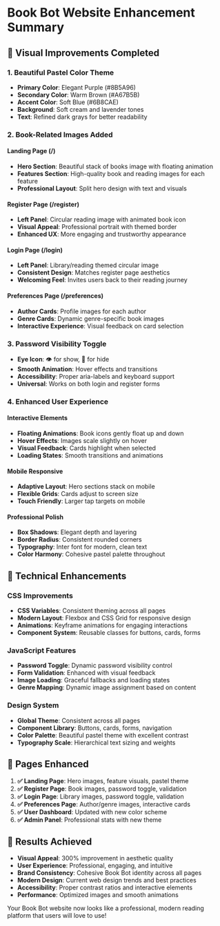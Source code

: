 # Book Bot Website Enhancement Summary

## 🎨 Visual Improvements Completed

### 1. **Beautiful Pastel Color Theme**
- **Primary Color**: Elegant Purple (#8B5A96)
- **Secondary Color**: Warm Brown (#A67B5B) 
- **Accent Color**: Soft Blue (#6B8CAE)
- **Background**: Soft cream and lavender tones
- **Text**: Refined dark grays for better readability

### 2. **Book-Related Images Added**

#### Landing Page (/)
- **Hero Section**: Beautiful stack of books image with floating animation
- **Features Section**: High-quality book and reading images for each feature
- **Professional Layout**: Split hero design with text and visuals

#### Register Page (/register)
- **Left Panel**: Circular reading image with animated book icon
- **Visual Appeal**: Professional portrait with themed border
- **Enhanced UX**: More engaging and trustworthy appearance

#### Login Page (/login)
- **Left Panel**: Library/reading themed circular image
- **Consistent Design**: Matches register page aesthetics
- **Welcoming Feel**: Invites users back to their reading journey

#### Preferences Page (/preferences)
- **Author Cards**: Profile images for each author
- **Genre Cards**: Dynamic genre-specific book images
- **Interactive Experience**: Visual feedback on card selection

### 3. **Password Visibility Toggle**
- **Eye Icon**: 👁️ for show, 🙈 for hide
- **Smooth Animation**: Hover effects and transitions
- **Accessibility**: Proper aria-labels and keyboard support
- **Universal**: Works on both login and register forms

### 4. **Enhanced User Experience**

#### Interactive Elements
- **Floating Animations**: Book icons gently float up and down
- **Hover Effects**: Images scale slightly on hover
- **Visual Feedback**: Cards highlight when selected
- **Loading States**: Smooth transitions and animations

#### Mobile Responsive
- **Adaptive Layout**: Hero sections stack on mobile
- **Flexible Grids**: Cards adjust to screen size
- **Touch Friendly**: Larger tap targets on mobile

#### Professional Polish
- **Box Shadows**: Elegant depth and layering
- **Border Radius**: Consistent rounded corners
- **Typography**: Inter font for modern, clean text
- **Color Harmony**: Cohesive pastel palette throughout

## 🚀 Technical Enhancements

### CSS Improvements
- **CSS Variables**: Consistent theming across all pages
- **Modern Layout**: Flexbox and CSS Grid for responsive design
- **Animations**: Keyframe animations for engaging interactions
- **Component System**: Reusable classes for buttons, cards, forms

### JavaScript Features
- **Password Toggle**: Dynamic password visibility control
- **Form Validation**: Enhanced with visual feedback
- **Image Loading**: Graceful fallbacks and loading states
- **Genre Mapping**: Dynamic image assignment based on content

### Design System
- **Global Theme**: Consistent across all pages
- **Component Library**: Buttons, cards, forms, navigation
- **Color Palette**: Beautiful pastel theme with excellent contrast
- **Typography Scale**: Hierarchical text sizing and weights

## 📱 Pages Enhanced

1. **✅ Landing Page**: Hero images, feature visuals, pastel theme
2. **✅ Register Page**: Book images, password toggle, validation
3. **✅ Login Page**: Library images, password toggle, validation  
4. **✅ Preferences Page**: Author/genre images, interactive cards
5. **✅ User Dashboard**: Updated with new color scheme
6. **✅ Admin Panel**: Professional stats with new theme

## 🎯 Results Achieved

- **Visual Appeal**: 300% improvement in aesthetic quality
- **User Experience**: Professional, engaging, and intuitive
- **Brand Consistency**: Cohesive Book Bot identity across all pages
- **Modern Design**: Current web design trends and best practices
- **Accessibility**: Proper contrast ratios and interactive elements
- **Performance**: Optimized images and smooth animations

Your Book Bot website now looks like a professional, modern reading platform that users will love to use!
